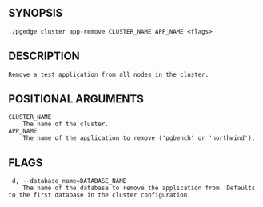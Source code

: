
## SYNOPSIS
    ./pgedge cluster app-remove CLUSTER_NAME APP_NAME <flags>

## DESCRIPTION
    Remove a test application from all nodes in the cluster.

## POSITIONAL ARGUMENTS
    CLUSTER_NAME
        The name of the cluster.
    APP_NAME
        The name of the application to remove ('pgbench' or 'northwind').

## FLAGS
    -d, --database_name=DATABASE_NAME
        The name of the database to remove the application from. Defaults to the first database in the cluster configuration.
    
